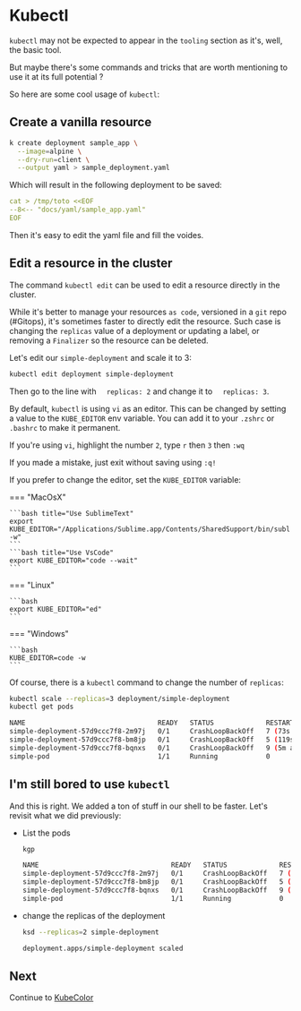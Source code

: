# Kubectl

`kubectl` may not be expected to appear in the `tooling` section as it's, well, the basic tool.

But maybe there's some commands and tricks that are worth mentioning to use it at its full potential ? 

So here are some cool usage of `kubectl`:

## Create a vanilla resource

```bash
k create deployment sample_app \
  --image=alpine \
  --dry-run=client \
  --output yaml > sample_deployment.yaml
```

Which will result in the following deployment to be saved:

```yaml title="sample_app.yaml"
cat > /tmp/toto <<EOF
--8<-- "docs/yaml/sample_app.yaml"
EOF
```

Then it's easy to edit the yaml file and fill the voides.

## Edit a resource in the cluster

The command `kubectl edit` can be used to edit a resource directly in the cluster. 

While it's better to manage your resources `as code`, versioned in a `git` repo (#Gitops), it's sometimes faster
to directly edit the resource. Such case is changing the `replicas` value of a deployment or updating a label, or removing a `Finalizer` so the resource can be deleted. 

Let's edit our `simple-deployment` and scale it to 3:

```bash
kubectl edit deployment simple-deployment
```

Then go to the line with `  replicas: 2` and change it to `  replicas: 3`.

By default, `kubectl` is using `vi` as an editor. This can be changed by setting a value to the `KUBE_EDITOR` env variable. You can add it to your `.zshrc` or `.bashrc` to make it permanent.

If you're using `vi`, highlight the number `2`, type `r` then `3` then `:wq`

If you made a mistake, just exit without saving using `:q!`

If you prefer to change the editor, set the `KUBE_EDITOR` variable:

=== "MacOsX"

    ```bash title="Use SublimeText"
    export KUBE_EDITOR="/Applications/Sublime.app/Contents/SharedSupport/bin/subl -w"
    ```
    ```bash title="Use VsCode"
    export KUBE_EDITOR="code --wait"
    ```

=== "Linux"

    ```bash
    export KUBE_EDITOR="ed"
    ```

=== "Windows"

    ```bash
    KUBE_EDITOR=code -w
    ```

Of course, there is a `kubectl` command to change the number of `replicas`: 

```bash
kubectl scale --replicas=3 deployment/simple-deployment
kubectl get pods
```
```bash title="output"
NAME                                 READY   STATUS             RESTARTS       AGE
simple-deployment-57d9ccc7f8-2m97j   0/1     CrashLoopBackOff   7 (73s ago)    12m
simple-deployment-57d9ccc7f8-bm8jp   0/1     CrashLoopBackOff   5 (119s ago)   4m48s
simple-deployment-57d9ccc7f8-bqnxs   0/1     CrashLoopBackOff   9 (5m ago)     26m
simple-pod                           1/1     Running            0              26m
```

## I'm still bored to use `kubectl`

And this is right. We added a ton of stuff in our shell to be faster. Let's revisit what we did previously:

- List the pods
    ```bash
    kgp
    ```
    ```bash title="output"
    NAME                                 READY   STATUS             RESTARTS       AGE
    simple-deployment-57d9ccc7f8-2m97j   0/1     CrashLoopBackOff   7 (73s ago)    12m
    simple-deployment-57d9ccc7f8-bm8jp   0/1     CrashLoopBackOff   5 (119s ago)   4m48s
    simple-deployment-57d9ccc7f8-bqnxs   0/1     CrashLoopBackOff   9 (5m ago)     26m
    simple-pod                           1/1     Running            0              26m
    ```

- change the replicas of the deployment
    ```bash
    ksd --replicas=2 simple-deployment
    ```
    ```bash title="output"
    deployment.apps/simple-deployment scaled
    ```

## Next

Continue to [KubeColor](kubecolor.md)